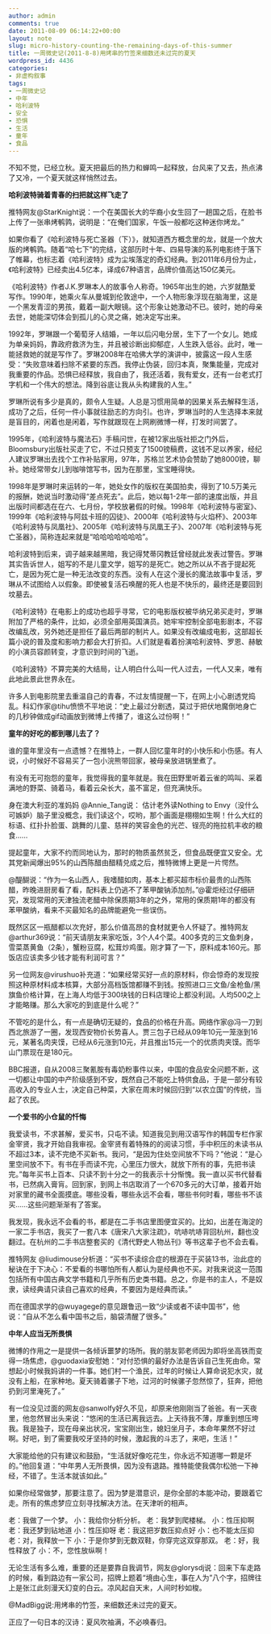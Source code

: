 ```yaml
---
author: admin
comments: true
date: 2011-08-09 06:14:22+00:00
layout: note
slug: micro-history-counting-the-remaining-days-of-this-summer
title: 一周微史记(2011-8-8)用烤串的竹签来细数还未过完的夏天
wordpress_id: 4436
categories:
- 非虚构叙事
tags:
- 一周微史记
- 中年
- 哈利波特
- 安全
- 恐惧
- 生活
- 童年
- 食品
---
```


不知不觉，已经立秋。夏天把最后的热力和蝉鸣一起释放，台风来了又去，热点沸了又冷，一个夏天就这样悄然过去。

**哈利波特骑着青春的扫把就这样飞走了**

推特网友@StarKnight说：一个在美国长大的华裔小女生回了一趟国之后，在脸书上传了一张串烤鹌鹑，说明是：“在俺们国家，午饭一般都吃这种迷你烤龙。”

如果你看了《哈利波特与死亡圣器（下）》，就知道西方概念里的龙，就是一个放大版的烤鹌鹑。随着“哈七下”的完结，这部历时十年、四易导演的系列电影终于落下了帷幕，也标志着《哈利波特》成为尘埃落定的奇幻经典。到2011年6月份为止，《哈利波特》已经卖出4.5亿本，译成67种语言，品牌价值高达150亿美元。

《哈利波特》作者J.K.罗琳本人的故事令人称奇。1965年出生的她，六岁就酷爱写作。1990年，她乘火车从曼城到伦敦途中，一个人物形象浮现在脑海里，这是一个黑发青涩的男孩，戴着一副大眼镜。这个形象让她激动不已。彼时，她的母亲去世，她能深切体会到孤儿的心灵之痛，她决定写出来。

1992年，罗琳跟一个葡萄牙人结婚，一年以后闪电分居，生下了一个女儿。她成为单亲妈妈，靠政府救济为生，并且被诊断出抑郁症，人生跌入低谷。此时，唯一能拯救她的就是写作了。罗琳2008年在哈佛大学的演讲中，披露这一段人生感受：“失败意味着扫除不紧要的东西。我停止伪装，回归本真，聚集能量，完成对我重要的作品。恐惧已经释放，我自由了，我还活着，我有爱女，还有一台老式打字机和一个伟大的想法。降到谷底让我从头构建我的人生。”

罗琳所说有多少是真的，颇令人生疑。人总是习惯用简单的因果关系去解释生活，成功了之后，任何一件小事就往励志的方向引。也许，罗琳当时的人生选择本来就是盲目的，闲着也是闲着，写作就跟现在上网刷微博一样，打发时间罢了。

1995年，《哈利波特与魔法石》手稿问世，在被12家出版社拒之门外后，Bloomsbury出版社买走了它，不过只预支了1500镑稿费，这钱不足以养家，经纪人建议罗琳出去找个工作补贴家用，97年，苏格兰艺术协会赞助了她8000镑，聊补。她经常带女儿到咖啡馆写书，因为在那里，宝宝睡得快。

1998年是罗琳时来运转的一年，她处女作的版权在美国拍卖，得到了10.5万美元的报酬，她说当时激动得“差点死去”。此后，她以每1-2年一部的速度出版，并且出版时间都选在在六、七月份，学校放暑假的时候。1998年《哈利波特与密室》、1999年《哈利波特与阿兹卡班的囚徒》、2000年《哈利波特与火焰杯》、2003年《哈利波特与凤凰社》、2005年《哈利波特与凤凰王子》、2007年《哈利波特与死亡圣器》，简称连起来就是“哈哈哈哈哈哈哈”。

哈利波特到后来，调子越来越黑暗，我记得梵蒂冈教廷曾经就此发表过警告。罗琳其实告诉世人，姐写的不是儿童文学，姐写的是死亡。她之所以从不吝于提起死亡，是因为死亡是一种无法改变的东西。没有人在这个漫长的魔法故事中复活，罗琳从不试图给人以假象。即使被复活石唤醒的死人也是不快乐的，最终还是要回到坟墓去。

《哈利波特》在电影上的成功也超乎寻常，它的电影版权被华纳兄弟买走时，罗琳附加了严格的条件，比如，必须全部用英国演员。她牢牢控制全部电影剧本，不容改编乱改，另外她还是担任了最后两部的制片人。如果没有改编成电影，这部超长篇小说的普及度和影响力都会大打折扣。人们就是看着扮演哈利波特、罗恩、赫敏的小演员容颜转变，才意识到时间的飞逝。

《哈利波特》不算完美的大结局，让人明白什么叫一代人过去，一代人又来，唯有此地此景此世界永在。

许多人到电影院里去重温自己的青春，不过友情提醒一下，在网上小心剧透党捣乱。科幻作家@tihu愤愤不平地说：“史上最过分剧透，莫过于把伏地魔倒地身亡的几秒钟做成gif动画放到微博上传播了，谁这么过份啊！”

**童年的好吃的都到哪儿去了？**

谁的童年里没有一点遗憾？在推特上，一群人回忆童年时的小快乐和小伤感。有人说，小时候好不容易买了一包小浣熊带回家，被母亲放进锅里煮了。

有没有无可抱怨的童年，我觉得我的童年就是。我在田野里听着云雀的鸣叫、采着满地的野菜、骑着马，看着云朵长大，虽不富足，但充满快乐。

身在澳大利亚的准妈妈 @Annie_Tang说： 估计老外读Nothing to
Envy（没什么可嫉妒）脑子里没概念，我们读这个，哎哟，那个画面是栩栩如生啊！什么大红的标语、红扑扑脸蛋、跳舞的儿童、慈祥的笑容金色的光芒、锃亮的拖拉机丰收的粮食……

提起童年，大家不约而同地认为，那时的物质虽然贫乏，但食品既便宜又安全。尤其党新闻爆出95%的山西陈醋由醋精兑成之后，推特微博上更是一片愕然。

@醍醐说：“作为一名山西人，我嗜醋如肉，基本上都买超市标价最贵的山西陈醋，昨晚进厨房看了看，配料表上仍逃不了苯甲酸钠添加剂。”@霍炬经过仔细研究，发现常用的天津独流老醋中除保质期3年的之外，常用的保质期1年的都没有苯甲酸纳，看来不买最知名的品牌能避免一些误伤。

既然区区一瓶醋都以次充好，那么价值高昂的食材就更令人怀疑了。推特网友@arthur369说：“前天请朋友来家吃饭，3个人4个菜。400多克的三文鱼刺身，雪菜蒸黄鱼（2条），蟹粉豆腐，松茸炒鸡蛋。刚才算了一下，原料成本160元。那饭店应该卖多少钱才能有利润可言？”

另一位网友@virushuo补充道：“如果经常买好一点的原材料，你会惊奇的发现按照这种原材料成本核算，大部分高档饭馆都赚不到钱。按照进口三文鱼/金枪鱼/黑旗鱼价格计算，在上海人均低于300块钱的日料店理论上都没利润。人均500之上才能略赚。那么大家吃的到底是什么呢？”

不管吃的是什么，有一点是确切无疑的，食品的价格在升高。网络作家@冯一刀到西北旅游了一圈，发现西安物价长势喜人。贾三包子已经从09年10元一笼涨到16元，某著名肉夹馍，已经从6元涨到10元，并且推出15元一个的优质肉夹馍。而华山门票现在是180元。

BBC报道，自从2008三聚氰胺有毒奶粉事件以来，中国的食品安全问题不断，这一切都让中国的中产阶级感到不安，既然自己不能吃上特供食品，于是一部分有较高收入的专业人士，决定自己种菜，大家在周末时候回归到“以农立国”的传统，当起了农民。

**一个爱书的小仓鼠的忏悔**

我爱读书，不求甚解，爱买书，只屯不读。知道我见到用汉语写作的韩国专栏作家金宰贤，我才开始自我审视。金宰贤有着特殊的的阅读习惯，手中积压的未读书从不超过3本，读不完绝不买新书。我问，“是因为住处空间放不下吗？”他说：“是心里空间放不下。有书在手而读不完，心里压力很大，就放下所有的事，先把书读完。”每年买书上百本、只读不到十分之一的我表示十分惭愧。我一直以买书代替看书，已然病入膏肓。回到家，到网上书店取消了一个670多元的大订单，接着开始对家里的藏书全面摸底。哪些没看，哪些永远不会看，哪些书何时看，哪些书不该买……这些问题渐渐有了答案。

我发现，我永远不会看的书，都是在二手书店里图便宜买的。比如，出差在海淀的一家二手书店，我买了一套八本《唐宋八大家注疏》，吭哧吭哧背回杭州，翻也没翻过。在杭州的二手书店整套买的《清代野史人物丛刊》等书这辈子也不会去看。

推特网友 @liudimouse分析道：“买书不读综合症的根源在于买装13书，治此症的秘诀在于下决心：不爱看的书哪怕所有人都认为是经典也不买。对我来说这一范围包括所有中国古典文学书籍和几乎所有历史类书籍。总之，你是书的主人，不是奴隶，读经典请只读自己喜欢的经典，不要因为是经典而读。”

而在德国求学的@wuyagege的意见跟鲁迅一致“少读或者不读中国书”，他说：“自从不怎么看中国书之后，脑袋清醒了很多。”

**中年人应当无所畏惧**

微博的作用之一是提供一各倾诉噩梦的场所。我的朋友郭老师因为即将坐高铁而变得一场焦虑，@guodaxia安慰她：“对付恐惧的最好办法是告诉自己生死由命。常想起小时候我妈讲的一件事。她们村一个渔民，过年的时候让人算命说犯水灾，就没有上船，在家种地。夏天骑着骡子下地，过河的时候骡子忽然惊了，狂奔，把他扔到河里淹死了。”

有一位没见过面的网友@sanwolfy好久不见，却原来他刚刚当了爸爸。有一天夜里，他忽然冒出头来说：“悠闲的生活已离我远去。上天待我不薄，厚重到想压垮我。我是独子，现在母亲出状况，宝宝刚出生，媳妇坐月子，本命年果然不好过啊。好吧，到了需要我咬牙坚持的时候，激起我的斗志了，来吧，生活！”

大家能给他的只有建议和鼓励，“生活就好像吃花生，你永远不知道哪一颗是坏的。”他回复道：“中年男人无所畏惧，因为没有退路。推特能使我偶尔松弛一下神经，不错了。生活本就该如此。”

如果你经常做梦，那要注意了。因为梦是潜意识，是你全部的本能冲动，要跟着它走。所有的焦虑梦应立刻寻找解决方法。在天津听的相声。

老：我做了一个梦。
小：我给你分析分析。
老：我梦到爬楼梯。
小：性压抑啊
老：我还梦到钻地道
小：性压抑呀
老：我这把岁数压抑点好
小：也不能太压抑
老：对，我释放一下
小：于是你梦到无数双鞋，你穿完这双穿那双。
老：好，我性释放了
小：不，您性放纵啊！

无论生活有多么难，重要的还是要靠自我调节，网友@glorysdj说：回来下车走路的时候，看到路边有一家公司，招牌上题着“境由心生，事在人为”八个字，招牌往上是张江此刻漫天幻变的白云。凉风起自天末，人间时秒如梭。

 @MadBigg说:用烤串的竹签，来细数还未过完的夏天。

正应了一句日本的汉诗：夏风吹袖满，不必唤春归。
